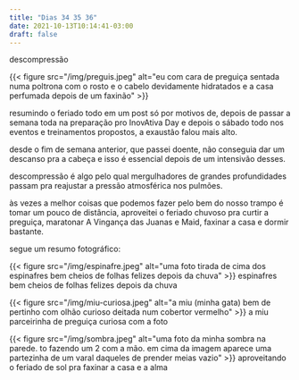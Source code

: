 ```yaml
---
title: "Dias 34 35 36"
date: 2021-10-13T10:14:41-03:00
draft: false
---
```


descompressão

{{< figure src="/img/preguis.jpeg" alt="eu com cara de preguiça sentada numa poltrona com o rosto e o cabelo devidamente hidratados e a casa perfumada depois de um faxinão" >}}

resumindo o feriado todo em um post só por motivos de, depois de passar a semana toda na preparação pro InovAtiva Day e depois o sábado todo nos eventos e treinamentos propostos, a exaustão falou mais alto.

desde o fim de semana anterior, que passei doente, não conseguia dar um descanso pra a cabeça e isso é essencial depois de um intensivão desses. 

descompressão é algo pelo qual mergulhadores de grandes profundidades passam pra reajustar a pressão atmosférica nos pulmões.

às vezes a melhor coisas que podemos fazer pelo bem do nosso trampo é tomar um pouco de distância, aproveitei o feriado chuvoso pra curtir a preguiça, maratonar A Vingança das Juanas e Maid, faxinar a casa e dormir bastante.

segue um resumo fotográfico:

{{< figure src="/img/espinafre.jpeg" alt="uma foto tirada de cima dos espinafres bem cheios de folhas felizes depois da chuva" >}}
espinafres bem cheios de folhas felizes depois da chuva

{{< figure src="/img/miu-curiosa.jpeg" alt="a miu (minha gata) bem de pertinho com olhão curioso deitada num cobertor vermelho" >}}
a miu parceirinha de preguiça curiosa com a foto

{{< figure src="/img/sombra.jpeg" alt="uma foto da minha sombra na parede. to fazendo um 2 com a mão. em cima da imagem aparece uma partezinha de um varal daqueles de prender meias vazio" >}}
aproveitando o feriado de sol pra faxinar a casa e a alma
